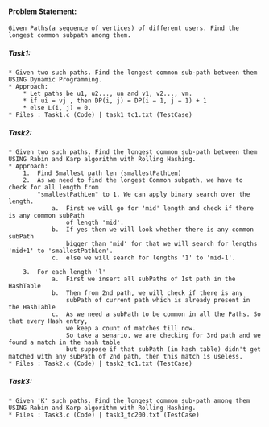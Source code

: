 #### Problem Statement:
    Given Paths(a sequence of vertices) of different users. Find the longest common subpath among them.

##### Task1:
    * Given two such paths. Find the longest common sub-path between them USING Dynamic Programming.
    * Approach: 
        * Let paths be u1, u2..., un and v1, v2..., vm.
        * if ui = vj , then DP(i, j) = DP(i − 1, j − 1) + 1 
        * else L(i, j) = 0.
    * Files : Task1.c (Code) | task1_tc1.txt (TestCase)

##### Task2:
    * Given two such paths. Find the longest common sub-path between them USING Rabin and Karp algorithm with Rolling Hashing.
    * Approach:
        1.  Find Smallest path len (smallestPathLen)
        2.  As we need to find the longest Common subpath, we have to check for all length from
            "smallestPathLen" to 1. We can apply binary search over the length.
                a.  First we will go for 'mid' length and check if there is any common subPath 
                    of length 'mid'. 
                b.  If yes then we will look whether there is any common subPath 
                    bigger than 'mid' for that we will search for lengths 'mid+1' to 'smallestPathLen'.
                c.  else we will search for lengths '1' to 'mid-1'.
        
        3.  For each length 'l'
                a.  First we insert all subPaths of 1st path in the HashTable
                b.  Then from 2nd path, we will check if there is any 
                    subPath of current path which is already present in the HashTable
                c.  As we need a subPath to be common in all the Paths. So that every Hash entry, 
                    we keep a count of matches till now.
                    So take a senario, we are checking for 3rd path and we found a match in the hash table
                    but suppose if that subPath (in hash table) didn't get matched with any subPath of 2nd path, then this match is useless.
    * Files : Task2.c (Code) | task2_tc1.txt (TestCase)

##### Task3:
    * Given 'K' such paths. Find the longest common sub-path among them USING Rabin and Karp algorithm with Rolling Hashing.
    * Files : Task3.c (Code) | task3_tc200.txt (TestCase)